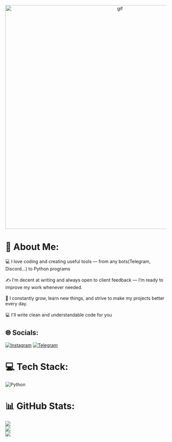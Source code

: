 <p align="center">
  <img src="https://media4.giphy.com/media/v1.Y2lkPTc5MGI3NjExcWRjcDh6M25sdXU3eGdiMmJvazR2MXMyYnNkeTJicXFmdWIzOG95eiZlcD12MV9pbnRlcm5hbF9naWZfYnlfaWQmY3Q9Zw/d7Mqutgkf1S8DqP1pC/giphy.gif" alt="gif" width="700" />
</p>

# 💫 About Me:
💻 I love coding and creating useful tools — from any bots(Telegram, Discord...) to Python programs<br><br>✍️ I'm decent at writing and always open to client feedback — I’m ready to improve my work whenever needed.<br><br>🚀 I constantly grow, learn new things, and strive to make my projects better every day.<br><br>💻 I'll write clean and understandable code for you


## 🌐 Socials:
[![Instagram](https://img.shields.io/badge/Instagram-E4405F?style=for-the-badge&logo=instagram&logoColor=white)](https://instagram.com/wolfremmii) 
[![Telegram](https://img.shields.io/badge/Telegram-2CA5E0?style=for-the-badge&logo=telegram&logoColor=white)](https://t.me/wolfremmi) 

# 💻 Tech Stack:
![Python](https://img.shields.io/badge/python-3670A0?style=for-the-badge&logo=python&logoColor=ffdd54)
# 📊 GitHub Stats:
![](https://github-readme-stats.vercel.app/api?username=wolfremmii&theme=dark&hide_border=false&include_all_commits=false&count_private=false)<br/>
![](https://nirzak-streak-stats.vercel.app/?user=wolfremmii&theme=dark&hide_border=false)<br/>
![](https://github-readme-stats.vercel.app/api/top-langs/?username=wolfremmii&theme=dark&hide_border=false&include_all_commits=false&count_private=false&layout=compact)
